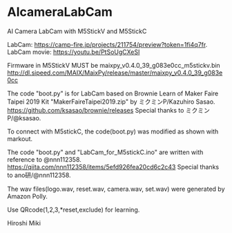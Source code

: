 # AIcameraLabCam
AI Camera LabCam with M5StickV and M5StickC

LabCam: https://camp-fire.jp/projects/211754/preview?token=1fi4q7fr.
LabCam movie: https://youtu.be/PtSoUgCXeSI

Firmware in M5StickV MUST be maixpy_v0.4.0_39_g083e0cc_m5stickv.bin
http://dl.sipeed.com/MAIX/MaixPy/release/master/maixpy_v0.4.0_39_g083e0cc

The code "boot.py" is for LabCam based on Brownie Learn of Maker Faire Taipei 2019 Kit "MakerFaireTaipei2019.zip" by ミクミンP/Kazuhiro Sasao.
https://github.com/ksasao/brownie/releases
Special thanks to ミクミンP/@ksasao.

To connect with M5stickC, the code(boot.py) was modified as shown with markout.

The code "boot.py" and "LabCam_for_M5stickC.ino" are written with reference to @nnn112358.
https://qiita.com/nnn112358/items/5efd926fea20cd6c2c43
Special thanks to ano研/@nnn112358.

The wav files(logo.wav, reset.wav, camera.wav, set.wav) were generated by Amazon Polly.

Use QRcode(1,2,3,*reset,exclude) for learning.

Hiroshi Miki
